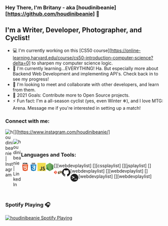 ### Hey There, I'm Britany - aka [houdinibeanie][https://github.com/houdinibeanie] 👋

## I'm a Writer, Developer, Photographer, and Cyclist!
- 💻 I'm currently working on this [CS50 course][https://online-learning.harvard.edu/course/cs50-introduction-computer-science?delta=0] to sharpen my computer science logic.
- 📓 I'm currently learning...EVERYTHING! Ha. But especially more about Backend Web Development and implementing API's. Check back in to see my progress!
- 🦾 I'm looking to meet and collaborate with other developers, and learn from them.
- 🧱 2021 Goals: Contribute more to Open Source projects.
- ⚡ Fun fact: I'm a all-season cyclist (yes, even Winter ❄), and I love MTG: Arena. Message me if you're interested in setting up a match!

### Connect with me:
[<img align="left" alt="houdinibeanie | Instagram" width="25px" src="https://cdn.jsdelivr.net/npm/simple-icons@v3/icons/instagram.svg" />][https://www.instagram.com/houdinibeanie/]
<!-- https://fontawesome.com/license -->
<!-- https://fontawesome.com/v5.15/icons/instagram-square?style=brands -->
[<img align="left" alt="houdinibeanie | LinkedIn" width="25px" src="https://cdn.jsdelivr.net/npm/simple-icons@v3/icons/linkedin.svg" />][linkedin]


<br />

### Languages and Tools:
[<img align="left" alt="HTML5" width="26px" src="https://raw.githubusercontent.com/github/explore/80688e429a7d4ef2fca1e82350fe8e3517d3494d/topics/html/html.png" />][webdevplaylist]
[<img align="left" alt="CSS3" width="26px" src="https://raw.githubusercontent.com/github/explore/80688e429a7d4ef2fca1e82350fe8e3517d3494d/topics/css/css.png" />][cssplaylist]
[<img align="left" alt="JavaScript" width="26px" src="https://raw.githubusercontent.com/github/explore/80688e429a7d4ef2fca1e82350fe8e3517d3494d/topics/javascript/javascript.png" />][jsplaylist]
[<img align="left" alt="Node.js" width="26px" src="https://raw.githubusercontent.com/github/explore/80688e429a7d4ef2fca1e82350fe8e3517d3494d/topics/nodejs/nodejs.png" />][webdevplaylist]
[<img align="left" alt="Git" width="26px" src="https://raw.githubusercontent.com/github/explore/80688e429a7d4ef2fca1e82350fe8e3517d3494d/topics/git/git.png" />][webdevplaylist]
[<img align="left" alt="GitHub" width="26px" src="https://raw.githubusercontent.com/github/explore/78df643247d429f6cc873026c0622819ad797942/topics/github/github.png" />][webdevplaylist]
[<img align="left" alt="Terminal" width="26px" src="https://raw.githubusercontent.com/github/explore/80688e429a7d4ef2fca1e82350fe8e3517d3494d/topics/terminal/terminal.png" />][webdevplaylist]

<br />
<br />

### Spotify Playing 🎧

[<img src="https://now-playing-houdinibeanie.vercel.app/api/spotify-playing" alt="houdinibeanie Spotify Playing" width="350" />](https://open.spotify.com/user/jaybritany?si=12335d20448c4957)

[instagram]: https://instagram.com/houdinibeanie
[linkedin]: COMING-SOON\\houdinibeanie

<!---
houdinibeanie/houdinibeanie is a ✨ special ✨ repository because its `README.md` (this file) appears on your GitHub profile.
You can click the Preview link to take a look at your changes.
--->
